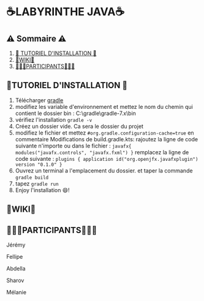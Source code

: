 # ☕LABYRINTHE JAVA☕
## ⚠️ Sommaire ⚠️
1. [📓 TUTORIEL D'INSTALLATION 📓](#tutoriel-d'installation)
2. [📖WIKI📖](#wiki)
3. [🧑‍🤝‍🧑PARTICIPANTS🧑‍🤝‍🧑](#participants)


## 📓TUTORIEL D'INSTALLATION 📓
1) Télécharger [gradle](https://gradle.org/install/)
2) modifiez les variable d'environnement et mettez le nom du chemin qui contient le dossier bin : C:\gradle\gradle-7.x\bin
3) vérifiez l'installation ``gradle -v``
4) Créez un dossier vide. Ca sera le dossier du projet
5) modifiez le fichier et mettez ``#org.gradle.configuration-cache=true`` en commentaire
Modifications de build.gradle.kts:
rajoutez la ligne de code suivante n'importe ou dans le fichier : 
``
javafx{
    modules("javafx.controls", "javafx.fxml")
}
``
remplacez la ligne de code suivante : 
``
plugins {
    application
    id("org.openjfx.javafxplugin") version "0.1.0"
}
``
6) Ouvrez un terminal a l'emplacement du dossier. et taper la commande ``gradle build``
7) tapez ``gradle run``
8) Enjoy l'installation 😄!
## 📖WIKI📖
## 🧑‍🤝‍🧑PARTICIPANTS🧑‍🤝‍🧑
Jérémy 

Fellipe

Abdella

Sharov

Mélanie
